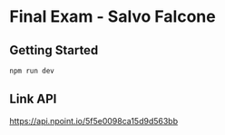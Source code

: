 
# Final Exam - Salvo Falcone

## Getting Started

```bash
npm run dev
```
## Link API
https://api.npoint.io/5f5e0098ca15d9d563bb